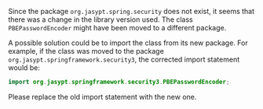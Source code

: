 Since the package `org.jasypt.spring.security` does not exist, it seems that there was a change in the library version used. The class `PBEPasswordEncoder` might have been moved to a different package. 

A possible solution could be to import the class from its new package. For example, if the class was moved to the package `org.jasypt.springframework.security3`, the corrected import statement would be:

```java
import org.jasypt.springframework.security3.PBEPasswordEncoder;
```

Please replace the old import statement with the new one.